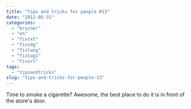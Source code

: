 ```yaml
---
title: "Tips and tricks for people #13"
date: "2012-05-31"
categories: 
  - "brainer"
  - "en"
  - "fixtxt"
  - "fiximg"
  - "fixlang"
  - "fixtags"
  - "fixurl"
tags: 
  - "tipsandtricks"
slug: "tips-and-tricks-for-people-13"
---
```


Time to smoke a cigarette? Awesome, the best place to do it is in front of the store's door.
